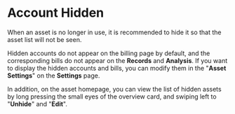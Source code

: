 # Account Hidden

When an asset is no longer in use, it is recommended to hide it so that the asset list will not be seen.

Hidden accounts do not appear on the billing page by default, and the corresponding bills do not appear on the **Records** and **Analysis**. If you want to display the hidden accounts and bills, you can modify them in the "**Asset Settings**" on the **Settings** page.

In addition, on the asset homepage, you can view the list of hidden assets by long pressing the small eyes of the overview card, and swiping left to "**Unhide**" and "**Edit**".


